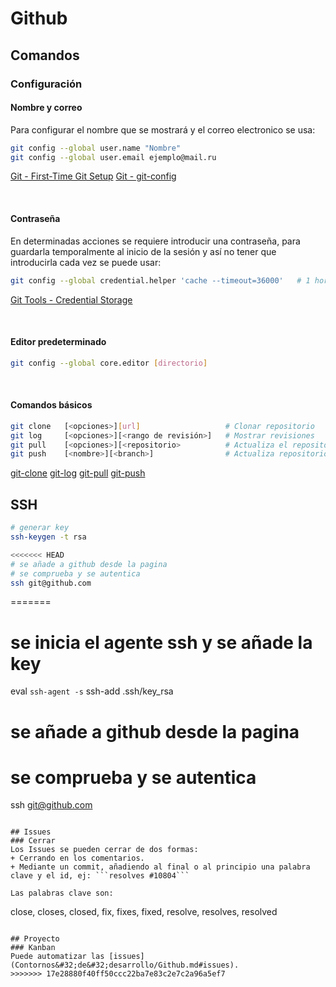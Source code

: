 # Github

## Comandos

### Configuración
#### Nombre y correo
Para configurar el nombre que se mostrará y el correo electronico se usa:

```bash
git config --global user.name "Nombre"
git config --global user.email ejemplo@mail.ru
```
[Git - First-Time Git Setup](https://git-scm.com/book/en/v2/Getting-Started-First-Time-Git-Setup) [Git - git-config](https://git-scm.com/book/en/v2/Getting-Started-First-Time-Git-Setup)

<br>

#### Contraseña
En determinadas acciones se requiere introducir una contraseña, para guardarla temporalmente al inicio de la sesión y así no tener que introducirla cada vez se puede usar:

```bash
git config --global credential.helper 'cache --timeout=36000'	# 1 hora
```
[Git Tools - Credential Storage](https://git-scm.com/book/fa/v2/Git-Tools-Credential-Storage)

<br>

#### Editor predeterminado

```bash
git config --global core.editor [directorio]
```

<br>

#### Comandos básicos

```bash
git clone	[<opciones>][url]					# Clonar repositorio
git log		[<opciones>][<rango de revisión>]	# Mostrar revisiones
git pull	[<opciones>][<repositorio>			# Actualiza el repositorio local
git push	[<nombre>][<branch>]				# Actualiza repositorio remoto
```

[git-clone](https://git-scm.com/docs/git-clone) [git-log](https://git-scm.com/docs/git-log) [git-pull](https://git-scm.com/docs/git-pull) [git-push](https://git-scm.com/docs/git-push) 

## SSH
```bash
# generar key
ssh-keygen -t rsa

<<<<<<< HEAD
# se añade a github desde la pagina
# se comprueba y se autentica
ssh git@github.com
```
=======
# se inicia el agente ssh y se añade la key
eval `ssh-agent -s`
ssh-add .ssh/key_rsa

# se añade a github desde la pagina

# se comprueba y se autentica
ssh git@github.com
```

## Issues
### Cerrar
Los Issues se pueden cerrar de dos formas:
+ Cerrando en los comentarios.
+ Mediante un commit, añadiendo al final o al principio una palabra clave y el id, ej: ```resolves #10804```

Las palabras clave son:

```
close, closes, closed, fix, fixes, fixed, resolve, resolves, resolved
```

## Proyecto
### Kanban
Puede automatizar las [issues](Contornos&#32;de&#32;desarrollo/Github.md#issues).
>>>>>>> 17e28880f40ff50ccc22ba7e83c2e7c2a96a5ef7
